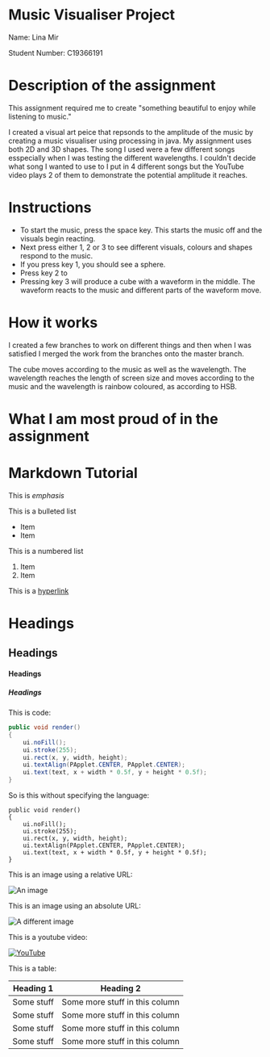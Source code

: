 # Music Visualiser Project

Name: Lina Mir

Student Number: C19366191

# Description of the assignment
This assignment required me to create "something beautiful to enjoy while listening to music." 

I created a visual art peice that repsonds to the amplitude of the music by creating a music visualiser using processing in java. My assignment uses both 2D and 3D shapes.
The song I used were a few different songs esspecially when I was testing the different wavelengths. I couldn't decide what song I wanted to use to I put in 4 different songs but the YouTube video plays 2 of them to demonstrate the potential amplitude it reaches.





# Instructions
- To start the music, press the space key. This starts the music off and the visuals begin reacting. 
- Next press either 1, 2 or 3 to see different visuals, colours and shapes respond to the music.
- If you press key 1, you should see a sphere.
- Press key 2 to 
- Pressing key 3 will produce a cube with a waveform in the middle. The waveform reacts to the music and different parts of the waveform move.

# How it works
I created a few branches to work on different things and then when I was satisfied I merged the work from the branches onto the master branch.

The cube moves according to the music as well as the wavelength. The wavelength reaches the length of screen size and moves according to the music and the wavelength is rainbow coloured, as according to HSB.

# What I am most proud of in the assignment

# Markdown Tutorial

This is *emphasis*

This is a bulleted list

- Item
- Item

This is a numbered list

1. Item
1. Item

This is a [hyperlink](http://bryanduggan.org)

# Headings
## Headings
#### Headings
##### Headings

This is code:

```Java
public void render()
{
	ui.noFill();
	ui.stroke(255);
	ui.rect(x, y, width, height);
	ui.textAlign(PApplet.CENTER, PApplet.CENTER);
	ui.text(text, x + width * 0.5f, y + height * 0.5f);
}
```

So is this without specifying the language:

```
public void render()
{
	ui.noFill();
	ui.stroke(255);
	ui.rect(x, y, width, height);
	ui.textAlign(PApplet.CENTER, PApplet.CENTER);
	ui.text(text, x + width * 0.5f, y + height * 0.5f);
}
```

This is an image using a relative URL:

![An image](images/p8.png)

This is an image using an absolute URL:

![A different image](https://bryanduggandotorg.files.wordpress.com/2019/02/infinite-forms-00045.png?w=595&h=&zoom=2)

This is a youtube video:

[![YouTube](http://img.youtube.com/vi/J2kHSSFA4NU/0.jpg)](https://www.youtube.com/watch?v=J2kHSSFA4NU)

This is a table:

| Heading 1 | Heading 2 |
|-----------|-----------|
|Some stuff | Some more stuff in this column |
|Some stuff | Some more stuff in this column |
|Some stuff | Some more stuff in this column |
|Some stuff | Some more stuff in this column |

